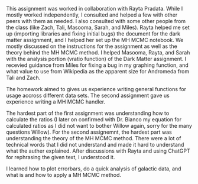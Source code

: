 This assignment was worked in collaboration with Rayta Pradata. While I mostly worked independently, I consulted and helped a few with other peers with them as needed. I also consulted with some other people from the class (like Zach, Tali, Masooma, Sarah, and Miles).
Rayta helped me set up (importing libraries and fixing initial bugs) the document for the dark matter assignment, and I helped her set up the MH MCMC notebook. We mostly discussed on the instructions for the assignment as well as the theory behind the MH MCMC method.
I helped Masooma, Rayta, and Sarah with the analysis portion (vratio function) of the Dark Matter assignment. I recevied guidance from Miles for fixing a bug in my graphing function, and what value to use from Wikipedia as the apparent size for Andromeda from Tali and Zach.

The homework aimed to gives us experience writing general functions for usage accross different data sets. The second assignment gave us experience writing a MH MCMC handler. 

The hardest part of the first assignment was understanding how to calculate the ratios (I later on confirmed with Dr. Bianco my equation for calculated ratios as I did not want to bother Willow again, sorry for the many questions Willow). 
For the second assignemnt, the hardest part was understanding the theory of the MH MCMC method. There were a lot of technical words that I did not understand and made it hard to understand what the auther explained. After discussions with Rayta and using ChatGPT for rephrasing the given text, I understood it.

I learned how to plot errorbars, do a quick analysis of galactic data, and what is and how to apply a MH MCMC method.
